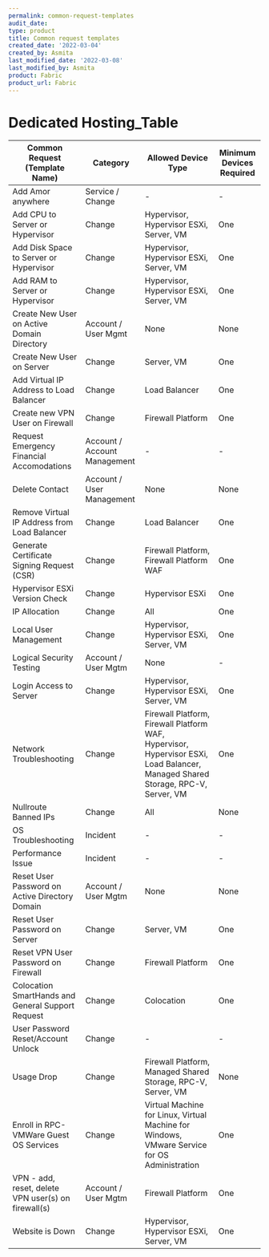 ```yaml
---
permalink: common-request-templates
audit_date:
type: product
title: Common request templates
created_date: '2022-03-04'
created_by: Asmita
last_modified_date: '2022-03-08'
last_modified_by: Asmita
product: Fabric
product_url: Fabric
---
```

# Dedicated Hosting_Table
| Common Request (Template Name)| Category | Allowed Device Type | Minimum Devices Required |
| ----------------------------- | -------- | ------------------- | ------------------------ |
| Add Amor anywhere| Service / Change |    - |  - |
| Add CPU to Server or Hypervisor | Change  | Hypervisor, Hypervisor ESXi, Server, VM | One |                          
| Add Disk Space to Server or Hypervisor | Change | Hypervisor, Hypervisor ESXi, Server, VM | One |  
| Add RAM to Server or Hypervisor | Change | Hypervisor, Hypervisor ESXi, Server, VM | One |  
| Create New User on Active Domain Directory | Account / User Mgmt | None | None |
| Create New User on Server | Change | Server, VM | One |
| Add Virtual IP Address to Load Balancer | Change | Load Balancer | One |
| Create new VPN User on Firewall | Change | Firewall Platform | One |
| Request Emergency Financial Accomodations | Account / Account Management | - | - |
| Delete Contact | Account / User Management | None | None |
| Remove Virtual IP Address from Load Balancer | Change | Load Balancer | One |
| Generate Certificate Signing Request (CSR) | Change | Firewall Platform, Firewall Platform WAF | One |  
| Hypervisor ESXi Version Check | Change | Hypervisor ESXi | One |
| IP Allocation | Change | All | One |
| Local User Management | Change | Hypervisor, Hypervisor ESXi, Server, VM | One |
| Logical Security Testing | Account / User Mgtm | None | - |
| Login Access to Server | Change | Hypervisor, Hypervisor ESXi, Server, VM | One |
| Network Troubleshooting | Change | Firewall Platform, Firewall Platform WAF, Hypervisor, Hypervisor ESXi, Load Balancer, Managed Shared Storage, RPC-V, Server, VM | One |
| Nullroute Banned IPs | Change | All | None
| OS Troubleshooting      | Incident | - | - |
| Performance Issue       | Incident | - | - |
| Reset User Password on Active Directory Domain | Account / User Mgtm | None | None |
| Reset User Password on Server | Change | Server, VM | One |
| Reset VPN User Password on Firewall | Change | Firewall Platform | One |
| Colocation SmartHands and General Support Request | Change | Colocation | One |
| User Password Reset/Account Unlock | Change | - | - |
| Usage Drop | Change | Firewall Platform, Managed Shared Storage, RPC-V, Server, VM | None |
| Enroll in RPC-VMWare Guest OS Services | Change | Virtual Machine for Linux, Virtual Machine for Windows, VMware Service for OS Administration | One |
| VPN - add, reset, delete VPN user(s) on firewall(s) | Account / User Mgtm | Firewall Platform | One |
| Website is Down | Change | Hypervisor, Hypervisor ESXi, Server, VM | One |